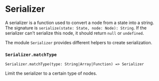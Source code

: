 # Serializer

A serializer is a function used to convert a node from a state into a string. The signature is `serialize(state: State, node: Node): String`. If the serializer can't serialize this node, it should return `null` or `undefined`.

The module `Serializer` provides different helpers to create serialization.

### `Serializer.matchType`
`Serializer.matchType(type: String|Array|Function) => Serializer`

Limit the serializer to a certain type of nodes.
